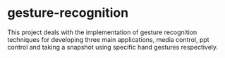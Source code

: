 # gesture-recognition
This project deals with the implementation of gesture recognition techniques for developing three main applications, media control, ppt control and taking a snapshot using specific hand gestures respectively.  

